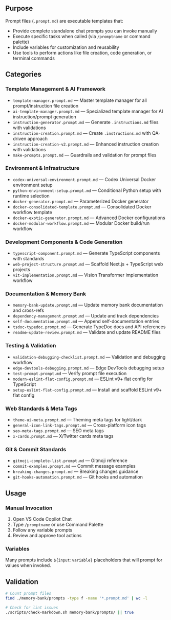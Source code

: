 

## Purpose

Prompt files (`.prompt.md`) are executable templates that:

- Provide complete standalone chat prompts you can invoke manually
- Execute specific tasks when called (via `/promptname` or command palette)
- Include variables for customization and reusability
- Use tools to perform actions like file creation, code generation, or terminal commands

## Categories

### Template Management & AI Framework

- `template-manager.prompt.md` — Master template manager for all prompt/instruction file creation
- `ai-template-manager.prompt.md` — Specialized template manager for AI instruction/prompt generation
- `instruction-generator.prompt.md` — Generate `.instructions.md` files with validations
- `instruction-creation.prompt.md` — Create `.instructions.md` with QA-driven approach
- `instruction-creation-v2.prompt.md` — Enhanced instruction creation with validations
- `make-prompts.prompt.md` — Guardrails and validation for prompt files

### Environment & Infrastructure

- `codex-universal-environment.prompt.md` — Codex Universal Docker environment setup
- `python-environment-setup.prompt.md` — Conditional Python setup with runtime selection
- `docker-generator.prompt.md` — Parameterized Docker generator
- `docker-consolidated-template.prompt.md` — Consolidated Docker workflow template
- `docker-exotic-generator.prompt.md` — Advanced Docker configurations
- `docker-modular-workflow.prompt.md` — Modular Docker build/run workflow

### Development Components & Code Generation

- `typescript-component.prompt.md` — Generate TypeScript components with standards
- `web-project-structure.prompt.md` — Scaffold Next.js + TypeScript web projects
- `vit-implementation.prompt.md` — Vision Transformer implementation workflow

### Documentation & Memory Bank

- `memory-bank-update.prompt.md` — Update memory bank documentation and cross-refs
- `dependency-management.prompt.md` — Update and track dependencies
- `self-documentation.prompt.md` — Append self-documentation entries
- `tsdoc-typedoc.prompt.md` — Generate TypeDoc docs and API references
- `readme-update-review.prompt.md` — Validate and update README files

### Testing & Validation

- `validation-debugging-checklist.prompt.md` — Validation and debugging workflow
- `edge-devtools-debugging.prompt.md` — Edge DevTools debugging setup
- `test-prompt.prompt.md` — Verify prompt file execution
- `modern-eslint-flat-config.prompt.md` — ESLint v9+ flat config for TypeScript
- `setup-eslint-flat-config.prompt.md` — Install and scaffold ESLint v9+ flat config

### Web Standards & Meta Tags

- `theme-ui-meta.prompt.md` — Theming meta tags for light/dark
- `general-icon-link-tags.prompt.md` — Cross-platform icon tags
- `seo-meta-tags.prompt.md` — SEO meta tags
- `x-cards.prompt.md` — X/Twitter cards meta tags

### Git & Commit Standards

- `gitmoji-complete-list.prompt.md` — Gitmoji reference
- `commit-examples.prompt.md` — Commit message examples
- `breaking-changes.prompt.md` — Breaking changes guidance
- `git-hooks-automation.prompt.md` — Git hooks and automation

## Usage

### Manual Invocation

1. Open VS Code Copilot Chat
2. Type `/promptname` or use Command Palette
3. Follow any variable prompts
4. Review and approve tool actions

### Variables

Many prompts include `${input:variable}` placeholders that will prompt for values when invoked.

## Validation

```bash
# Count prompt files
find ./memory-bank/prompts -type f -name '*.prompt.md' | wc -l

# Check for lint issues
./scripts/check-markdown.sh memory-bank/prompts/ || true
```
